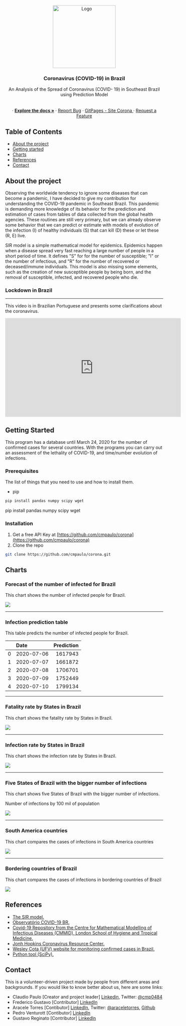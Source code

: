 <!-- PROJECT SHIELDS -->
<!--
*** I'm using markdown "reference style" links for readability.
*** Reference links are enclosed in brackets [ ] instead of parentheses ( ).
*** See the bottom of this document for the declaration of the reference variables
*** for contributors-url, forks-url, etc. This is an optional, concise syntax you may use.
*** https://www.markdownguide.org/basic-syntax/#reference-style-links
-->

<!-- PROJECT LOGO -->
<br />
<p align="center">
  <a href="https://github.com/cmpaulo/corona">
    <img src="images/logo.png" alt="Logo" width="200" height="200">
  </a>

  <h3 align="center">Coronavirus (COVID-19) in Brazil</h3>

  <p align="center">
    An Analysis of the Spread of Coronavirus (COVID- 19) in Southeast Brazil<br/>
  using Prediction Model <br/> 
    <br/>
  <br/>
    · <a href="https://github.com/cmpaulo/corona"><strong>Explore the docs »</strong></a>
    · <a href="https://github.com/cmpaulo/corona">Report Bug</a>
    · <a href="https://cmpaulo.github.io/corona/"> GitPages - Site Corona </a>
    · <a href="https://github.com/cmpaulo/corona">Request a Feature</a>
  </p>
</p>

<!-- TABLE OF CONTENTS -->
## Table of Contents
*   [About the project](#about)
*   [Getting started](#started)
*   [Charts](#charts)
*   [References](#references)
*   [Contact](#contact)


About the project
-----------------

Observing the worldwide tendency to ignore some diseases that can become a pandemic, I have decided to give my contribution for understanding the COVID-19 pandemic in Southeast Brazil. This pandemic is demanding more knowledge of its behavior for the prediction and estimation of cases from tables of data collected from the global health agencies. These routines are still very primary, but we can already observe some behavior that we can predict or estimate with models of evolution of the infection (I) of healthy individuals (S) that can kill (D) these or let these (R, E) live.

SIR model is a simple mathematical model for epidemics. Epidemics happen when a disease spread very fast reaching a large number of people in a short period of time. It defines "S" for for the number of susceptible; "I" or the number of infectious, and "R" for the number of recovered or deceased/immune individuals. This model is also missing some elements, such as the creation of new susceptible people by being born, and the removal of susceptible, infected, and recovered people who die.

### Lockdown in Brazil
* * *

This video is in Brazilian Portuguese and presents some clarifications about the coronavirus.

<iframe width="560" height="315" src="https://www.youtube.com/embed/gs-HlvC5iJc" frameborder="0" allow="accelerometer; autoplay; encrypted-media; gyroscope; picture-in-picture" allowfullscreen></iframe>

Getting Started
---------------

This program has a database until March 24, 2020 for the number of confirmed cases for several countries. With the programs you can carry out an assessment of the lethality of COVID-19, and time/number evolution of infections.

### Prerequisites

The list of things that you need to use and how to install them.

* pip
```sh
pip install pandas numpy scipy wget
```

pip install pandas numpy scipy wget

### Installation


1. Get a free API Key at [https://github.com/cmpaulo/corona](https://github.com/cmpaulo/corona)
2. Clone the repo
```sh
git clone https://github.com/cmpaulo/corona.git
```


Charts
------


### Forecast of the number of infected for Brazil

This chart shows the number of infected people for Brazil.

![](images/log_data_forecast_brazil.png)

* * *

### Infection prediction table

This table predicts the number of infected people for Brazil.

|    | Date       |   Prediction |
|---:|:-----------|-------------:|
|  0 | 2020-07-06 |      1617943 |
|  1 | 2020-07-07 |      1661872 |
|  2 | 2020-07-08 |      1706701 |
|  3 | 2020-07-09 |      1752449 |
|  4 | 2020-07-10 |      1799134 |


* * *

### Fatality rate by States in Brazil

This chart shows the fatality rate by States in Brazil.

![](images/fatality_rate.png)

* * *

### Infection rate by States in Brazil

This chart shows the infection rate by States in Brazil.

![](images/spreadSpeedRate.png)

* * *

### Five States of Brazil with the bigger number of infections

This chart shows five States of Brazil with the bigger number of infections.

Number of infections by 100 mil of population

![](images/n20cases_TOP5.png)

* * *

### South America countries

This chart compares the cases of infections in South America countries

![](images/southAmerica_brazil.png)

* * *

### Bordering countries of Brazil

This chart compares the cases of infections in bordering countries of Brazil

![](images/border_brazil.png)

References
----------


*   [The SIR model.](https://idmod.org/docs/malaria/model-sir.html#sir-without-vital-dynamics)
*   [Observatório COVID-19 BR.](https://covid19br.github.io/index.html)
*   [Covid-19 Repository from the Centre for Mathematical Modelling of Infectious Diseases (CMMID), London School of Hygiene and Tropical Medicine.](https://cmmid.github.io/topics/covid19/)
*   [Jonh Hopkins Coronavirus Resource Center.](https://coronavirus.jhu.edu/map.html)
*   [Wesley Cota (UFV) website for monitoring confirmed cases in Brazil.](https://covid19br.wcota.me/)
*   [Python tool (SciPy).](https://docs.scipy.org/doc/scipy/reference/generated/scipy.optimize.curve_fit.html)

Contact
-------


This is a volunteer-driven project made by people from different areas and backgrounds. If you would like to know better about us, here are some links:

*   Claudio Paulo \[Creator and project leader\] [Linkedin](https://www.linkedin.com/in/claudio-machado-paulo-1866a2146), Twitter: [@cmp0484](https://twitter.com/cmp0484)
*   Frederico Gustavo \[Contributor\] [LinkedIn](www.linkedin.com/in/fredericogustavo)
*   Aracele Torres \[Contibutor\] [LinkedIn](https://www.linkedin.com/in/aracele-lima-torres-b96353134), Twitter: [@araceletorres](https://twitter.com/araceletorres/), [Github](https://github.com/aracele/)
*   Pedro Venturott \[Contibutor\] [LinkedIn](https://www.linkedin.com/in/pedro-henrique-gomes-venturott-30a379120/)
*   Gustavo Reginato \[Contributor\] [LinkedIn](https://www.linkedin.com/in/gustavo-reginato/)